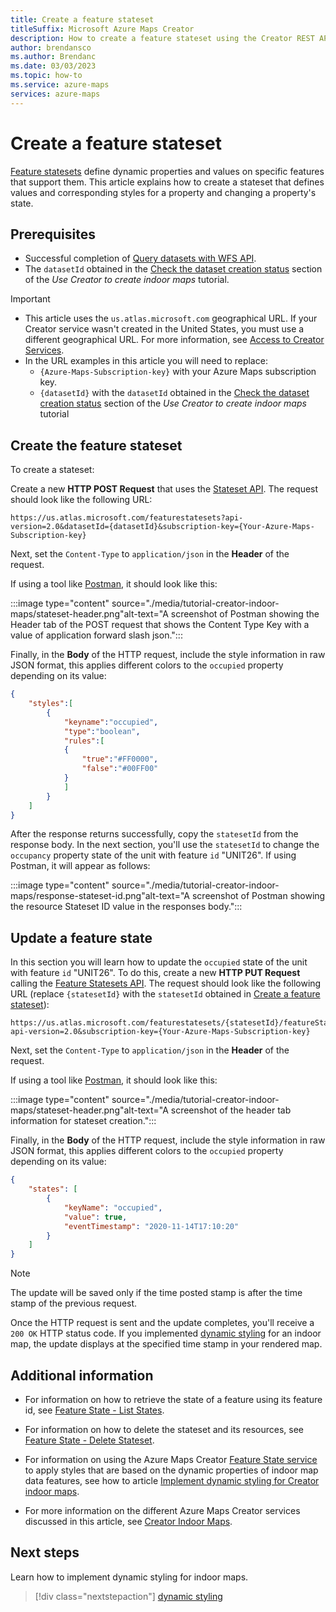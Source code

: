 ```yaml
---
title: Create a feature stateset
titleSuffix: Microsoft Azure Maps Creator
description: How to create a feature stateset using the Creator REST API.
author: brendansco
ms.author: Brendanc
ms.date: 03/03/2023
ms.topic: how-to
ms.service: azure-maps
services: azure-maps
---
```


# Create a feature stateset

[Feature statesets] define dynamic properties and values on specific features that support them. This article explains how to create a stateset that defines values and corresponding styles for a property and changing a property's state.

## Prerequisites

* Successful completion of [Query datasets with WFS API].
* The `datasetId` obtained in the [Check the dataset creation status] section of the *Use Creator to create indoor maps* tutorial.

>[!IMPORTANT]
>
> * This article uses the `us.atlas.microsoft.com` geographical URL. If your Creator service wasn't created in the United States, you must use a different geographical URL.  For more information, see [Access to Creator Services].
> * In the URL examples in this article you will need to replace:
>   * `{Azure-Maps-Subscription-key}` with your Azure Maps subscription key.
>   * `{datasetId}` with the `datasetId` obtained in the [Check the dataset creation status] section of the *Use Creator to create indoor maps* tutorial

## Create the feature stateset

To create a stateset:

Create a new **HTTP POST Request** that uses the [Stateset API]. The request should look like the following URL:

```http
https://us.atlas.microsoft.com/featurestatesets?api-version=2.0&datasetId={datasetId}&subscription-key={Your-Azure-Maps-Subscription-key}
```

Next, set the `Content-Type` to `application/json` in the **Header** of the request.

If using a tool like [Postman], it should look like this:

:::image type="content" source="./media/tutorial-creator-indoor-maps/stateset-header.png"alt-text="A screenshot of Postman showing the Header tab of the POST request that shows the Content Type Key with a value of application forward slash json.":::

Finally, in the **Body** of the HTTP request, include the style information in raw JSON format, this applies different colors to the `occupied` property depending on its value:

```json
{
    "styles":[
        {
            "keyname":"occupied",
            "type":"boolean",
            "rules":[
            {
                "true":"#FF0000",
                "false":"#00FF00"
            }
            ]
        }
    ]
}
```

After the response returns successfully, copy the `statesetId` from the response body. In the next section, you'll use the `statesetId` to change the `occupancy` property state of the unit with feature `id` "UNIT26". If using Postman, it will appear as follows:

:::image type="content" source="./media/tutorial-creator-indoor-maps/response-stateset-id.png"alt-text="A screenshot of Postman showing the resource Stateset ID value in the responses body.":::

## Update a feature state

In this section you will learn how to update the `occupied` state of the unit with feature `id` "UNIT26". To do this, create a new **HTTP PUT Request** calling the [Feature Statesets API]. The request should look like the following URL (replace `{statesetId}` with the `statesetId` obtained in [Create a feature stateset](#create-a-feature-stateset)):

```http
https://us.atlas.microsoft.com/featurestatesets/{statesetId}/featureStates/UNIT26?api-version=2.0&subscription-key={Your-Azure-Maps-Subscription-key}
```

Next, set the `Content-Type` to `application/json` in the **Header** of the request.

If using a tool like [Postman], it should look like this:

:::image type="content" source="./media/tutorial-creator-indoor-maps/stateset-header.png"alt-text="A screenshot of the header tab information for stateset creation.":::

Finally, in the **Body** of the HTTP request, include the style information in raw JSON format, this applies different colors to the `occupied` property depending on its value:

```json
{
    "states": [
        {
            "keyName": "occupied",
            "value": true,
            "eventTimestamp": "2020-11-14T17:10:20"
        }
    ]
}
```

>[!NOTE]
> The update will be saved only if the time posted stamp is after the time stamp of the previous request.

Once the HTTP request is sent and the update completes, you'll receive a `200 OK` HTTP status code. If you implemented [dynamic styling] for an indoor map, the update displays at the specified time stamp in your rendered map.

## Additional information

* For information on how to retrieve the state of a feature using its feature id, see [Feature State - List States].
* For information on how to delete the stateset and its resources, see [Feature State - Delete Stateset].
* For information on using the Azure Maps Creator [Feature State service] to apply styles that are based on the dynamic properties of indoor map data features, see how to article [Implement dynamic styling for Creator indoor maps].

* For more information on the different Azure Maps Creator services discussed in this article, see [Creator Indoor Maps].

## Next steps

Learn how to implement dynamic styling for indoor maps.

> [!div class="nextstepaction"]
> [dynamic styling]

[Access to Creator Services]: how-to-manage-creator.md#access-to-creator-services
[Query datasets with WFS API]: how-to-creator-wfs.md
[Stateset API]: /rest/api/maps/v2/feature-state/create-stateset
[Feature Statesets API]: /rest/api/maps/v2/feature-state/create-stateset
[Feature statesets]: /rest/api/maps/v2/feature-state
[Check the dataset creation status]: tutorial-creator-indoor-maps.md#check-the-dataset-creation-status
[dynamic styling]: indoor-map-dynamic-styling.md
[Feature State - List States]: /rest/api/maps/v2/feature-state/list-states
[Feature State - Delete Stateset]: /rest/api/maps/v2/feature-state/delete-stateset
[Feature State service]: /rest/api/maps/v2/feature-state
[Implement dynamic styling for Creator indoor maps]: indoor-map-dynamic-styling.md
[Creator Indoor Maps]: creator-indoor-maps.md
[Postman]: https://www.postman.com/
